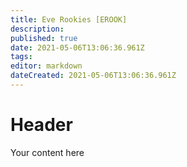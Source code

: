 ```yaml
---
title: Eve Rookies [EROOK]
description: 
published: true
date: 2021-05-06T13:06:36.961Z
tags: 
editor: markdown
dateCreated: 2021-05-06T13:06:36.961Z
---
```


# Header
Your content here